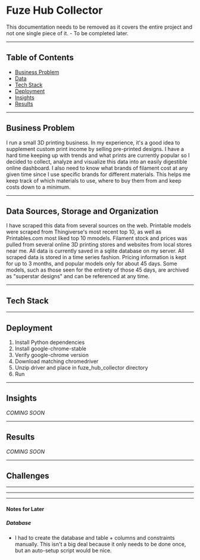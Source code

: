 # Fuze Hub Collector
This documentation needs to be removed as it covers the entire project and not one single piece of it. - To be completed later.

---  
## Table of Contents
  * [Business Problem](#business-problem)
  * [Data](#data-sources-storage-and-organization)
  * [Tech Stack](#tech-stack)
  * [Deployment](#deployment)
  * [Insights](#insights)
  * [Results](#results) 

---  
## Business Problem  

I run a small 3D printing business. In my experience, it's a good idea to supplement custom print income by selling pre-printed designs. I have a hard time keeping up with trends and what prints are currently popular so I decided to collect, analyze and visualize this data into an easily digestible online dashboard. I also need to know what brands of filament cost at any given time since I use specific brands for different materials. This helps me keep track of which materials to use, where to buy them from and keep costs down to a minimum.  

---  
## Data Sources, Storage and Organization  

I have scraped this data from several sources on the web. Printable models were scraped from Thingiverse's most recent top 10, as well as Printables.com most liked top 10 mmodels. Filament stock and prices was pulled from several online 3D printing stores and websites from local stores near me. All data is currently saved in a sqlite database on my server. All scraped data is stored in a time series fashion. Pricing information is kept for up to 3 months, and popular models only for about 45 days. Some models, such as those seen for the entirety of those 45 days, are archived as "superstar designs" and can be referenced at any time.  

--- 
## Tech Stack  

---  
## Deployment  

1. Install Python dependencies  
2. Install google-chrome-stable  
3. Verify google-chrome version  
4. Download matching chromedriver  
5. Unzip driver and place in fuze_hub_collector directory  
6. Run

---  
## Insights  

_COMING SOON_

---  
## Results  

_COMING SOON_

---  
## Challenges  
 


---  
---  
---  

#### Notes for Later  
##### Database  
- I had to create the database and table + columns and constraints manually. This isn't a big deal because it only needs to be done once, but an auto-setup script would be nice.   